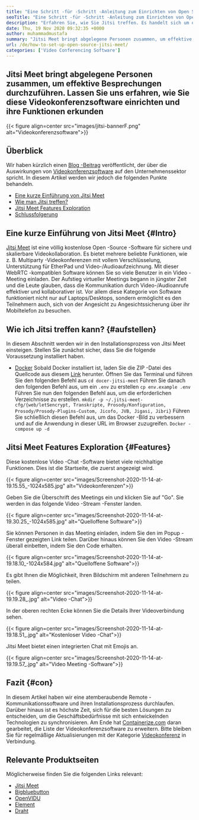 ```yaml
---
title: "Eine Schritt -für -Schritt -Anleitung zum Einrichten von Open Source Jitsi Meet" 
seoTitle: "Eine Schritt -für -Schritt -Anleitung zum Einrichten von Open Source Jitsi Meet" 
description: "Erfahren Sie, wie Sie Jitsi treffen. Es handelt sich um eine Open -Source -Video -Konferenz -Software, die die Remote -Kommunikationsanforderungen entspricht, und bietet leistungsstarke Funktionen" 
date: Thu, 19 Nov 2020 09:32:35 +0000
author: muhammadmustafa
summary: "Jitsi Meet bringt abgelegene Personen zusammen, um effektive Besprechungen durchzuführen. Lassen Sie uns lernen, wie Sie diese Videokonferenzsoftware einrichten und ihre Funktionen erkunden" 
url: /de/how-to-set-up-open-source-jitsi-meet/
categories: ['Video Conferencing Software']
---
```


## Jitsi Meet bringt abgelegene Personen zusammen, um effektive Besprechungen durchzuführen. Lassen Sie uns erfahren, wie Sie diese Videokonferenzsoftware einrichten und ihre Funktionen erkunden

{{< figure align=center src="images/jitsi-bannerF.png" alt="Videokonferenzsoftware">}}


## Überblick
Wir haben kürzlich einen [Blog -Beitrag][1] veröffentlicht, der über die Auswirkungen von [Videokonferenzsoftware][2] auf den Unternehmenssektor spricht. In diesem Artikel werden wir jedoch die folgenden Punkte behandeln.
  * [Eine kurze Einführung von Jitsi Meet][3]
  * [Wie man Jitsi treffen?][4]
  * [Jitsi Meet Features Exploration][5]
  * [Schlussfolgerung][6]

## Eine kurze Einführung von Jitsi Meet   {#Intro}
[Jitsi Meet][7] ist eine völlig kostenlose Open -Source -Software für sichere und skalierbare Videokollaboration. Es bietet mehrere beliebte Funktionen, wie z. B. Multiparty -Videokonferenzen mit vollem Verschlüsselung, Unterstützung für EtherPad und Video-/Audioaufzeichnung. Mit dieser WebRTC -kompatiblen Software können Sie so viele Benutzer in ein Video -Meeting einladen.
Der Aufstieg virtueller Meetings begann in jüngster Zeit und die Leute glauben, dass die Kommunikation durch Video-/Audioanrufe effektiver und kollaborativer ist. Vor allem diese Kategorie von Software funktioniert nicht nur auf Laptops/Desktops, sondern ermöglicht es den Teilnehmern auch, sich von der Angesicht zu Angesichtssicherung über ihr Mobiltelefon zu besuchen.

## Wie ich Jitsi treffen kann?   {#aufstellen}
In diesem Abschnitt werden wir in den Installationsprozess von Jitsi Meet einsteigen. Stellen Sie zunächst sicher, dass Sie die folgende Voraussetzung installiert haben.
  * [Docker][8]
Sobald Docker installiert ist, laden Sie die ZIP -Datei des Quellcode aus diesem [Link][9] herunter.
Öffnen Sie das Terminal und führen Sie den folgenden Befehl aus
`cd docer-jitsi-meet`
Führen Sie danach den folgenden Befehl aus, um ein `.env` zu erstellen
`cp env.example .env`
Führen Sie nun den folgenden Befehl aus, um die erforderlichen Verzeichnisse zu erstellen.
`mkdir -p ~/.jitsi-meet-cfg/{web/letSencrypt, Transkripte, Prosody/Konfiguration, Prosody/Prosody-Plugins-Custom, Jicofo, JVB, Jigasi, Jibri}`
Führen Sie schließlich diesen Befehl aus, um das Docker -Bild zu verbessern und auf die Anwendung in dieser URL im Browser zuzugreifen.
`Docker -compose up -d`

## Jitsi Meet Features Exploration   {#Features}
Diese kostenlose Video -Chat -Software bietet viele reichhaltige Funktionen. Dies ist die Startseite, die zuerst angezeigt wird.

{{< figure align=center src="images/Screenshot-2020-11-14-at-19.15.55_-1024x585.jpg" alt="Videokonferenzen">}}

Geben Sie die Überschrift des Meetings ein und klicken Sie auf "Go". Sie werden in das folgende Video -Stream -Fenster landen.

{{< figure align=center src="images/Screenshot-2020-11-14-at-19.30.25_-1024x585.jpg" alt="Quelloffene Software">}}

Sie können Personen in das Meeting einladen, indem Sie den im Popup -Fenster gezeigten Link teilen. Darüber hinaus können Sie den Video -Stream überall einbetten, indem Sie den Code erhalten.

{{< figure align=center src="images/Screenshot-2020-11-14-at-19.18.10_-1024x584.jpg" alt="Quelloffene Software">}}

Es gibt Ihnen die Möglichkeit, Ihren Bildschirm mit anderen Teilnehmern zu teilen.

{{< figure align=center src="images/Screenshot-2020-11-14-at-19.19.28_.jpg" alt="Video -Chat">}}

In der oberen rechten Ecke können Sie die Details Ihrer Videoverbindung sehen.

{{< figure align=center src="images/Screenshot-2020-11-14-at-19.18.51_.jpg" alt="Kostenloser Video -Chat">}}

Jitsi Meet bietet einen integrierten Chat mit Emojis an.

{{< figure align=center src="images/Screenshot-2020-11-14-at-19.19.57_.jpg" alt="Video Meeting -Software">}}


## Fazit   {#con}
In diesem Artikel haben wir eine atemberaubende Remote -Kommunikationssoftware und ihren Installationsprozess durchlaufen. Darüber hinaus ist es höchste Zeit, sich für die besten Lösungen zu entscheiden, um die Geschäftsbedürfnisse mit sich entwickelnden Technologien zu synchronisieren. Am Ende hat [Containerize.com][10] daran gearbeitet, die Liste der Videokonferenzsoftware zu erweitern. Bitte bleiben Sie für regelmäßige Aktualisierungen mit der Kategorie [Videokonferenz][2] in Verbindung.

## Relevante Produktseiten
Möglicherweise finden Sie die folgenden Links relevant:
  * [Jitsi Meet][7]
  * [Bigbluebutton][11]
  * [OpenVIDU][12]
  * [Element][13]
  * [Draht][14]

  
[1]: https://blog.containerize.com/video-conferencing-software/video-conferencing-apps-how-it-benefits-your-business/
[2]: https://products.containerize.com/video-conferencing/
[3]: #intro
[4]: #setup
[5]: #features
[6]: #con
[7]: https://products.containerize.com/video-conferencing/jitsi
[8]: https://www.docker.com/products/docker-desktop
[9]: https://github.com/jitsi/docker-jitsi-meet/releases/tag/stable-5142
[10]: https://www.containerize.com/
[11]: https://products.containerize.com/video-conferencing/bigbluebutton
[12]: https://products.containerize.com/video-conferencing/openvidu
[13]: https://products.containerize.com/video-conferencing/element
[14]: https://products.containerize.com/video-conferencing/wire
